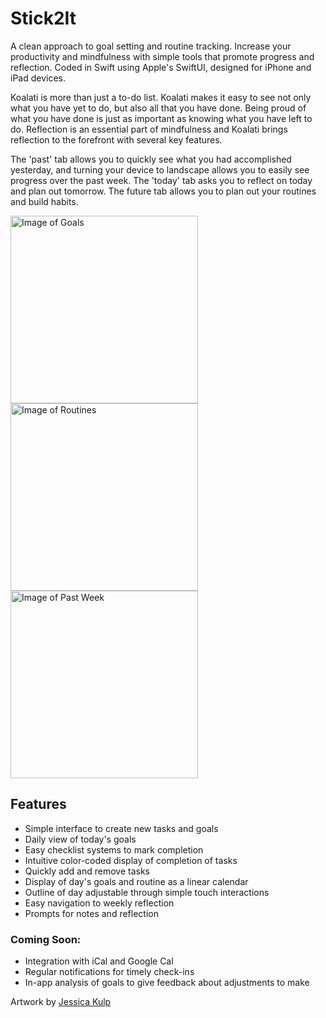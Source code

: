 

# Stick2It

A clean approach to goal setting and routine tracking. Increase your productivity and mindfulness with simple tools that promote progress and reflection. Coded in Swift using Apple's SwiftUI, designed for iPhone and iPad devices.

Koalati is more than just a to-do list. Koalati makes it easy to see not only what you have yet to do, but also all that you have done. Being proud of what you have done is just as important as knowing what you have left to do. Reflection is an essential part of mindfulness and Koalati brings reflection to the forefront with several key features.

The 'past' tab allows you to quickly see what you had accomplished yesterday, and turning your device to landscape allows you to easily see progress over the past week. The 'today' tab asks you to reflect on today and plan out tomorrow. The future tab allows you to plan out your routines and build habits.

<img src="https://imgur.com/ryO7kth.png" alt="Image of Goals" width="300"/><img src="https://imgur.com/eWxFt4x.png" alt="Image of Routines" width="300"/>
<br>
<img src="https://imgur.com/mA2OeZn.png" alt="Image of Past Week" height="300"/>

## Features
 - Simple interface to create new tasks and goals
 - Daily view of today's goals
 - Easy checklist systems to mark completion
 - Intuitive color-coded display of completion of tasks
 - Quickly add and remove tasks
 - Display of day's goals and routine as a linear calendar
 - Outline of day adjustable through simple touch interactions
 - Easy navigation to weekly reflection
 - Prompts for notes and reflection

### Coming Soon:
 - Integration with iCal and Google Cal
 - Regular notifications for timely check-ins
 - In-app analysis of goals to give feedback about adjustments to make
 
 Artwork by <a href="https://www.instagram.com/jkuart/">Jessica Kulp</a>
